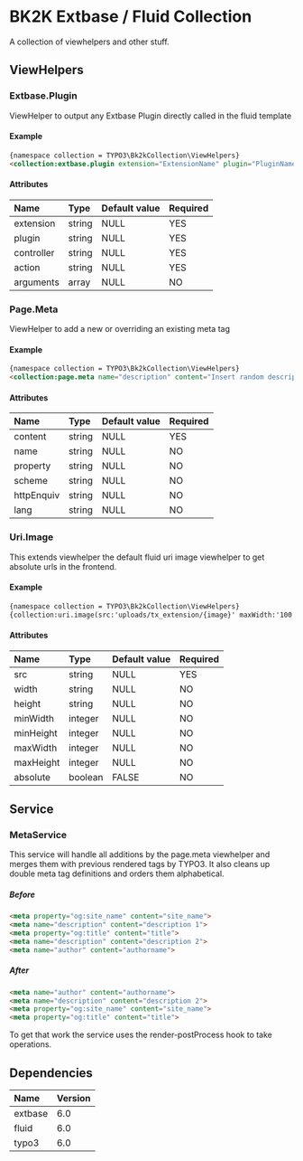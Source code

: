 BK2K Extbase / Fluid Collection
===============================
A collection of viewhelpers and other stuff.



## ViewHelpers


### Extbase.Plugin
ViewHelper to output any Extbase Plugin directly called in the fluid template

#### Example
```html
{namespace collection = TYPO3\Bk2kCollection\ViewHelpers}
<collection:extbase.plugin extension="ExtensionName" plugin="PluginName" controller="Controller" action="Action" arguments="{settings: '{singlePid: 10}'}" />
```
#### Attributes
| Name          | Type      | Default value | Required  |
|:--------------|:----------|:--------------|:----------|
| extension     | string    | NULL          | YES       |
| plugin        | string    | NULL          | YES       |
| controller    | string    | NULL          | YES       |
| action        | string    | NULL          | YES       |
| arguments     | array     | NULL          | NO        |


### Page.Meta 
ViewHelper to add a new or overriding an existing meta tag
#### Example
```html
{namespace collection = TYPO3\Bk2kCollection\ViewHelpers}
<collection:page.meta name="description" content="Insert random description here" />
```
#### Attributes
| Name          | Type      | Default value | Required  |
|:--------------|:----------|:--------------|:----------|
| content       | string    | NULL          | YES       |
| name          | string    | NULL          | NO        |
| property      | string    | NULL          | NO        |
| scheme        | string    | NULL          | NO        |
| httpEnquiv    | string    | NULL          | NO        |
| lang          | string    | NULL          | NO        |


### Uri.Image
This extends viewhelper the default fluid uri image viewhelper to get absolute urls in the frontend.
#### Example
```html
{namespace collection = TYPO3\Bk2kCollection\ViewHelpers}
{collection:uri.image(src:'uploads/tx_extension/{image}' maxWidth:'100', absolute: 1)}
```
#### Attributes
| Name          | Type      | Default value | Required  |
|:--------------|:----------|:--------------|:----------|
| src           | string    | NULL          | YES       |
| width         | string    | NULL          | NO        |
| height        | string    | NULL          | NO        |
| minWidth      | integer   | NULL          | NO        |
| minHeight     | integer   | NULL          | NO        |
| maxWidth      | integer   | NULL          | NO        |
| maxHeight     | integer   | NULL          | NO        |
| absolute      | boolean   | FALSE         | NO        |



## Service


### MetaService
This service will handle all additions by the page.meta viewhelper and merges
them with previous rendered tags by TYPO3. It also cleans up double meta tag definitions and orders them alphabetical.
##### Before
```html
<meta property="og:site_name" content="site_name">
<meta name="description" content="description 1">
<meta property="og:title" content="title">
<meta name="description" content="description 2">
<meta name="author" content="authorname">
```
##### After
```html
<meta name="author" content="authorname">
<meta name="description" content="description 2">
<meta property="og:site_name" content="site_name">
<meta property="og:title" content="title">
```
To get that work the service uses the render-postProcess hook to take operations.



## Dependencies
| Name      | Version   |
|:----------|:----------|
| extbase   | 6.0       |
| fluid     | 6.0       |
| typo3     | 6.0       |

